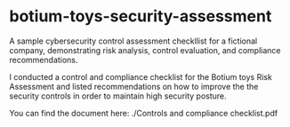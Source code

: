 # botium-toys-security-assessment
A sample cybersecurity control assessment checkllist for a fictional company, demonstrating risk analysis, control evaluation, and compliance recommendations.

I conducted a control and compliance checklist for the Botium toys Risk Assessment and listed recommendations on how to improve the the security controls in order to maintain high security posture. 

You can find the document here: ./Controls and compliance checklist.pdf
